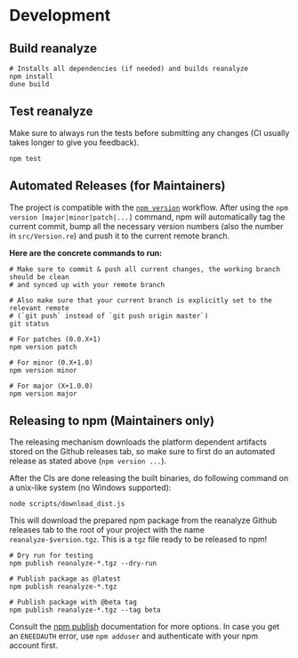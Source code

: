 # Development

## Build reanalyze

```
# Installs all dependencies (if needed) and builds reanalyze
npm install
dune build
```

## Test reanalyze

Make sure to always run the tests before submitting any changes (CI usually takes
longer to give you feedback).

```
npm test
```

## Automated Releases (for Maintainers)

The project is compatible with the [`npm
version`](https://docs.npmjs.com/cli/version) workflow. After using the `npm
version [major|minor|patch|...]` command, npm will automatically tag the
current commit, bump all the necessary version numbers (also the number in
`src/Version.re`) and push it to the current remote branch.

**Here are the concrete commands to run:**

```
# Make sure to commit & push all current changes, the working branch should be clean
# and synced up with your remote branch

# Also make sure that your current branch is explicitly set to the relevant remote
# (`git push` instead of `git push origin master`)
git status

# For patches (0.0.X+1)
npm version patch

# For minor (0.X+1.0)
npm version minor

# For major (X+1.0.0)
npm version major
```

## Releasing to npm (Maintainers only)

The releasing mechanism downloads the platform dependent artifacts stored on
the Github releases tab, so make sure to first do an automated release as
stated above (`npm version ...`).

After the CIs are done releasing the built binaries, do following command on a
unix-like system (no Windows supported):

```
node scripts/download_dist.js
```

This will download the prepared npm package from the reanalyze Github releases
tab to the root of your project with the name `reanalyze-$version.tgz`. This is
a `tgz` file ready to be released to npm!

```
# Dry run for testing
npm publish reanalyze-*.tgz --dry-run

# Publish package as @latest
npm publish reanalyze-*.tgz

# Publish package with @beta tag
npm publish reanalyze-*.tgz --tag beta
```

Consult the [npm publish](https://docs.npmjs.com/cli/publish) documentation for more options.
In case you get an `ENEEDAUTH` error, use `npm adduser` and authenticate with your npm account first.
